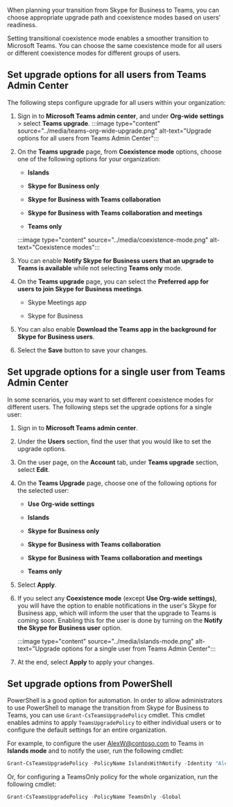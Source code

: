 When planning your transition from Skype for Business to Teams, you can choose appropriate upgrade path and coexistence modes based on users' readiness. 

Setting transitional coexistence mode enables a smoother transition to Microsoft Teams. You can choose the same coexistence mode for all users or different coexistence modes for different groups of users.

## Set upgrade options for all users from Teams Admin Center

The following steps configure upgrade for all users within your organization:

1. Sign in to **Microsoft Teams admin center**, and under **Org-wide settings** > select **Teams upgrade**.
:::image type="content" source="../media/teams-org-wide-upgrade.png" alt-text="Upgrade options for all users from Teams Admin Center":::

2. On the **Teams upgrade** page, from **Coexistence mode** options, choose one of the following options for your organization:

   - **Islands**

   - **Skype for Business only**

   - **Skype for Business with Teams collaboration**

   - **Skype for Business with Teams collaboration and meetings**

   - **Teams only**

   :::image type="content" source="../media/coexistence-mode.png" alt-text="Coexistence modes":::

3. You can enable **Notify Skype for Business users that an upgrade to Teams is available** while not selecting **Teams only** mode.

4. On the **Teams upgrade** page, you can select the **Preferred app for users to join Skype for Business meetings**.

   - Skype Meetings app

   - Skype for Business

5. You can also enable **Download the Teams app in the background for Skype for Business users**.

6. Select the **Save** button to save your changes.

## Set upgrade options for a single user from Teams Admin Center

In some scenarios, you may want to set different coexistence modes for different users. The following steps set the upgrade options for a single user:

1. Sign in to **Microsoft Teams admin center**.

2. Under the **Users** section, find the user that you would like to set the upgrade options.

3. On the user page, on the **Account** tab, under **Teams upgrade** section, select **Edit**.

4. On the **Teams Upgrade** page, choose one of the following options for the selected user:

   - **Use** **Org-wide settings**

   - **Islands**

   - **Skype for Business only**

   - **Skype for Business with Teams collaboration**

   - **Skype for Business with Teams collaboration and meetings**

   - **Teams only**

5. Select **Apply**.

6. If you select any **Coexistence mode** (except **Use Org-wide settings)**, you will have the option to enable notifications in the user's Skype for Business app, which will inform the user that the upgrade to Teams is coming soon. Enabling this for the user is done by turning on the **Notify the Skype for Business user** option.

   :::image type="content" source="../media/islands-mode.png" alt-text="Upgrade options for a single user from Teams Admin Center":::

7. At the end, select **Apply** to apply your changes.

## Set upgrade options from PowerShell

PowerShell is a good option for automation. In order to allow administrators to use PowerShell to manage the transition from Skype for Business to Teams, you can use ```Grant-CsTeamsUpgradePolicy``` cmdlet. This cmdlet enables admins to apply ```TeamsUpgradePolicy``` to either individual users or to configure the default settings for an entire organization.

For example, to configure the user AlexW@contoso.com to Teams in **Islands mode** and to notify the user, run the following cmdlet:

```powershell
Grant-CsTeamsUpgradePolicy -PolicyName IslandsWithNotify -Identity "AlexW@contoso.com"
```

Or, for configuring a TeamsOnly policy for the whole organization, run the following cmdlet:

```powershell
Grant-CsTeamsUpgradePolicy -PolicyName TeamsOnly -Global
```
